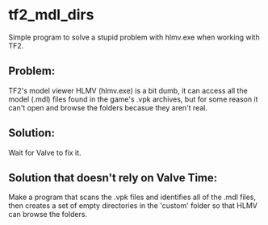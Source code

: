 tf2_mdl_dirs
============

Simple program to solve a stupid problem with hlmv.exe when working with TF2.

Problem:
-----------------------------------------
TF2's model viewer HLMV (hlmv.exe) is a bit dumb, it can access all the model (.mdl) files found in the game's .vpk 
archives, but for some reason it can't open and browse the folders becasue they aren't real.

Solution:
-----------------------------------------
Wait for Valve to fix it.

Solution that doesn't rely on Valve Time:
-----------------------------------------
Make a program that scans the .vpk files and identifies all of the .mdl files, then creates a set of empty directories
in the 'custom' folder so that HLMV can browse the folders.
